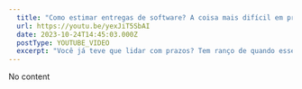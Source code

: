 ```yaml
---
  title: "Como estimar entregas de software? A coisa mais difícil em programação"
  url: https://youtu.be/yexJiT5SbAI
  date: 2023-10-24T14:45:03.000Z
  postType: YOUTUBE_VIDEO
  excerpt: "Você já teve que lidar com prazos? Tem ranço de quando esse tipo de problema aparece pra você lidar e você fica sem saber o que fazer? Bora bater um papo sobre estimativas vs prazos, como lidar melhor com isso no dia a dia além de mostrar como eu quebraria em alto nível uma entrega relativamente grande com dicas de negociação, bora ver?"
---
```

  
  No content
  